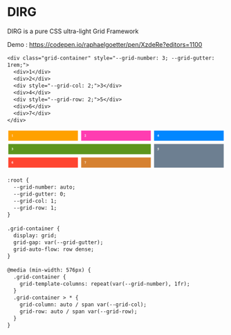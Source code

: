 # DIRG
DIRG is a pure CSS ultra-light Grid Framework

Demo : https://codepen.io/raphaelgoetter/pen/XzdeRe?editors=1100

```
<div class="grid-container" style="--grid-number: 3; --grid-gutter: 1rem;">
  <div>1</div>
  <div>2</div>
  <div style="--grid-col: 2;">3</div>
  <div>4</div>
  <div style="--grid-row: 2;">5</div>
  <div>6</div>
  <div>7</div>
</div>
```

![result](https://raw.githubusercontent.com/raphaelgoetter/dirg/master/dirg.png)

```
:root {
  --grid-number: auto;
  --grid-gutter: 0;
  --grid-col: 1;
  --grid-row: 1;
}

.grid-container {
  display: grid;
  grid-gap: var(--grid-gutter);
  grid-auto-flow: row dense;
}

@media (min-width: 576px) {
  .grid-container {
    grid-template-columns: repeat(var(--grid-number), 1fr);
  }
  .grid-container > * {
    grid-column: auto / span var(--grid-col);
    grid-row: auto / span var(--grid-row);
  }
}
```
